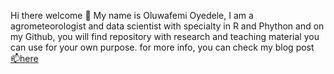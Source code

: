 Hi there welcome 👋 My name is Oluwafemi Oyedele, I am a agrometeorologist and data scientist with specialty in R and Phython and on my Github, you will find repository with research and teaching material you can use for your own purpose. for more info, you can check my blog post [📫here](statisticalinference.netlify.app)
